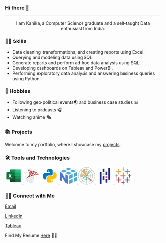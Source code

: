 ### Hi there 👋
***
<p align="center">I am Kanika, a Computer Science graduate and a self-taught Data enthusiast from India.</p> 

### 👩‍💻 Skills

- Data cleaning, transformations, and creating reports using Excel.
- Querying and modeling data using SQL.
- Generate reports and perform ad-hoc data analysis using SQL.
- Developing dashboards on Tableau and PowerBI.
- Performing exploratory data analysis and answering business queries using Python

### 🎈 Hobbies 

- Following geo-political events🌏 and business case studies 📊
- Listening to podcasts 🎧
- Watching anime 🎭
  
### 📚 Projects

Welcome to my portfolio, where I showcase my [projects](https://kanikamittal99.github.io/).

### 🛠️ Tools and Technologies
<p align="left">
  <a href="https://www.microsoft.com/en-in/microsoft-365/excel" target="_blank" title="Microsoft Excel"> 
    <img src="https://github.com/Kanikamittal99/kanikamittal99/blob/main/images/icons8-microsoft-excel-2019.svg" alt="excel" width="55" height="55"/> 
  </a>
  <a href="https://www.microsoft.com/en-in/sql-server" target="_blank" title="Microsoft SQL Server"> 
    <img src="https://github.com/Kanikamittal99/kanikamittal99/blob/main/images/icons8-sql-server.svg" alt="sql-server" width="55" height="55"/> 
  </a>
  <a href="https://www.python.org" target="_blank" title="Python"> 
    <img src="https://github.com/Kanikamittal99/kanikamittal99/blob/main/images/icons8-python.svg" alt="python" width="55" height="55"/> 
  </a>
  <a href="https://numpy.org/" target="_blank" title="NumPy"> 
    <img src="https://github.com/Kanikamittal99/kanikamittal99/blob/main/images/Numpy-logo.svg" alt="NumPy" width="55" height="55"/> 
  </a>
  <a href="https://matplotlib.org/" target="_blank" title="Matplotlib"> 
    <img src="https://github.com/Kanikamittal99/kanikamittal99/blob/main/images/Matplotlib_icon.svg" alt="Matplotlib" width="55" height="55"/> 
  </a>
  <a href="https://pandas.pydata.org/" target="_blank" title="Pandas"> 
    <img src="https://github.com/Kanikamittal99/kanikamittal99/blob/main/images/icons8-pandas.svg" alt="Pandas" width="55" height="55"/> 
  </a>
  <a href="https://www.tableau.com/" target="_blank" title="Tableau"> 
    <img src="https://github.com/Kanikamittal99/kanikamittal99/blob/main/images/tableau-software.svg" alt="tableau" width="55" height="55"/> 
  </a>
 <!--<a href="https://powerbi.microsoft.com/en-us/desktop/" target="_blank" title="PowerBI"> 
    <img src="https://github.com/Kanikamittal99/kanikamittal99/blob/main/images/icons8-power-bi-2021.svg" alt="PowerBI" width="55" height="55"/> 
  </a>-->
  </p>

### 🙋‍♀️ Connect with Me

[Email](mailto:kanikamittal086@gmail.com) 

[LinkedIn](https://www.linkedin.com/in/kanika042/)

[Tableau](https://public.tableau.com/app/profile/kanikamittal086)

Find My Resume [Here](https://drive.google.com/file/d/1S_i12WF0vOfKM_ws4YyL_LU7rPTezXUQ/view?usp=sharing) 👩‍💻


